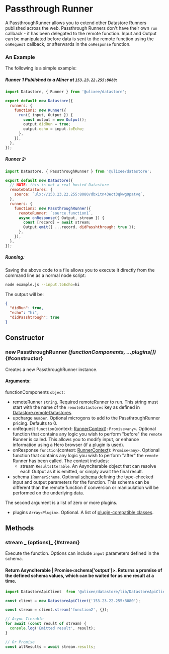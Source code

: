 # Passthrough Runner

A PassthroughRunner allows you to extend other Datastore Runners published across the web. Passthrough Runners don't have their own `run` callback - it has been delegated to the remote function. Input and Output can be manipulated before data is sent to the remote function using the `onRequest` callback, or afterwards in the `onResponse` function.

### An Example

The following is a simple example:

##### Runner 1 Published to a Miner at `153.23.22.255:8080`:

```js
import Datastore, { Runner } from '@ulixee/datastore';

export default new Datastore({
  runners: {
    function1: new Runner({
      run({ input, Output }) {
        const output = new Output();
        output.didRun = true;
        output.echo = input.toEcho;
      },
    }),
  },
});
```

##### Runner 2:

```js
import Datastore, { PassthroughRunner } from '@ulixee/datastore';

export default new Datastore({
  // NOTE: this is not a real hosted Datastore
  remoteDatastores: {
    source: `ulx://153.23.22.255:8080/dbx1tn43ect3qkwg0patvq`,
  },
  runners: {
    function2: new PassthroughRunner({
      remoteRunner: `source.function1`,
      async onResponse({ Output, stream }) {
        const [record] = await stream;
        Output.emit({ ...record, didPasshthrough: true });
      },
    }),
  },
});
```

##### Running:

Saving the above code to a file allows you to execute it directly from the command line as a normal node script:

```bash
node example.js --input.toEcho=hi
```

The output will be:

```json
{
  "didRun": true,
  "echo": "hi",
  "didPasshtrough": true
}
```

## Constructor

### new PassthroughRunner _(functionComponents, ...plugins[])_ {#constructor}

Creates a new PassthroughRunner instance.

#### **Arguments**:

functionComponents `object`:

- remoteRunner `string`. Required remoteRunner to run. This string must start with the name of the `remoteDatastores` key as defined in [Datastore.remoteDatastores](./datastore.md#remote-datastores).
- upcharge `number`. Optional microgons to add to the PassthroughRunner pricing. Defaults to 0.
- onRequest `function`(context: [RunnerContext](./function-context.md)): `Promise<any>`. Optional function that contains any logic you wish to perform "before" the `remote` Runner is called. This allows you to modify input, or enhance information using a Hero browser (if a plugin is used).
- onResponse `function`(context: [RunnerContext](./function-context.md)): `Promise<any>`. Optional function that contains any logic you wish to perform "after" the `remote` Runner has been called. The context includes:
  - stream `ResultsIterable`. An AsyncIterable object that can resolve each Output as it is emitted, or simply await the final result.
- schema `IRunnerSchema`. Optional [schema](../advanced/function-schemas.md) defining the type-checked input and output parameters for the function. This schema can be different than the remote function if conversion or manipulation will be performed on the underlying data.

The second argument is a list of zero or more plugins.

- plugins `Array<Plugin>`. Optional. A list of [plugin-compatible classes](../advanced/plugins).

## Methods

### stream _ (options)_ {#stream}

Execute the function. Options can include `input` parameters defined in the schema.

#### Return AsyncIterable | Promise<schema['output']>. Returns a promise of the defined schema values, which can be waited for as one result at a time.

```js
import DatastoreApiClient  from '@ulixee/datastore/lib/DatastoreApiClient';

const client = new DatastoreApiClient('153.23.22.255:8080');

const stream = client.stream('function2', {});

// Async Iterable
for await (const result of stream) {
  console.log('Emitted result', result);  
}

// Or Promise
const allResults = await stream.results;
```
